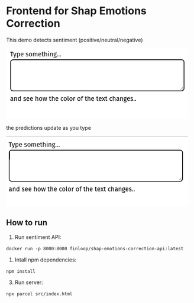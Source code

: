# Frontend for Shap Emotions Correction

This demo detects sentiment (positive/neutral/negative)

![](docs/gifs/Emotions.gif)

the predictions update as you type

![](docs/gifs/Hello.gif)

## How to run

1. Run sentiment API:

```commandline
docker run -p 8000:8000 finloop/shap-emotions-correction-api:latest
```

1. Intall npm dependencies:

```commandline
npm install
```

3. Run server:

```commandline
npx parcel src/index.html
```
